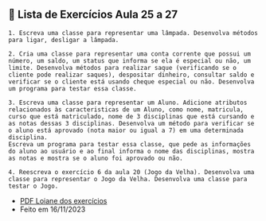 ## 🎯 Lista de Exercícios Aula 25 a 27
```
1. Escreva uma classe para representar uma lâmpada. Desenvolva métodos para ligar, desligar a lâmpada.
```
```
2. Cria uma classe para representar uma conta corrente que possui um número, um saldo, um status que informa se ela é especial ou não, um limite. Desenvolva métodos para realizar saque (verificando se o cliente pode realizar saques), despositar dinheiro, consultar saldo e verificar se o cliente está usando cheque especial ou não. Desenvolva um programa para testar essa classe.
```
```
3. Escreva uma classe para representar um Aluno. Adicione atributos relacionados às caracteristicas de um Aluno, como nome, matricula, curso que está matriculado, nome de 3 disciplinas que está cursando e as notas dessas 3 disciplinas. Desenvolva um método para verificar se o aluno está aprovado (nota maior ou igual a 7) em uma determinada disciplina.
Escreva um programa para testar essa classe, que pede as informações do aluno ao usuário e ao final informa o nome das disciplinas, mostra as notas e mostra se o aluno foi aprovado ou não.
```
```
4. Reescreva o exercício 6 da aula 20 (Jogo da Velha). Desenvolva uma classe para representar o Jogo da Velha. Desenvolva uma classe para testar o Jogo.
```

- [PDF Loiane dos exercícios](https://github.com/loiane/curso-java-basico/blob/master/exercicios/Exercicios%20Aulas%2025%20a%2027.pdf)
- Feito em 16/11/2023